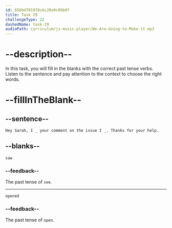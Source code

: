 ```yaml
---
id: 656bd701970c6c20a9c89b0f
title: Task 29
challengeType: 22
dashedName: task-29
audioPath: curriculum/js-music-player/We-Are-Going-to-Make-it.mp3
---
```

<!--
AUDIO REFERENCE: 

Tom: Hey Sarah, I saw your comment on the issue I opened. Thanks for your help.
-->

# --description--

In this task, you will fill in the blanks with the correct past tense verbs. Listen to the sentence and pay attention to the context to choose the right words.

# --fillInTheBlank--

## --sentence--

`Hey Sarah, I _ your comment on the issue I _. Thanks for your help.`

## --blanks--

`saw`

### --feedback--

The past tense of `see`.

---

`opened`

### --feedback--

The past tense of `open`. 
